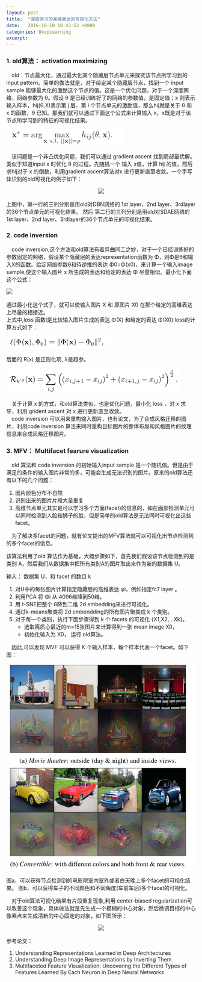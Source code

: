 ```yaml
---
layout: post
title:  "深度学习的高维表达的可视化方法"
date:   2016-10-10 10:43:53 +0800
categories: DeepLearning
excerpt:
---
```


### 1. old算法： activation maximizing

&emsp;old：节点最大化，通过最大化某个隐藏层节点单元来探究该节点所学习到的 input pattern。简单的做法就是，对于给定某个隐藏层节点，找到一个 input sample 能够最大化的激励这个节点的值。这是一个优化问题，对于一个深度网络，网络参数为 θ。假设 θ 是已经训练好了的网络的参数值，是固定值；x 则表示输入样本，hij(θ,X)表示第 j 层、第 i 个节点单元的激励值，那么hij就是关于 θ 和 x 的函数，θ 已知。那我们就可以通过下面这个公式来计算输入 x，x既是对于该节点所学习到的特征的可视化结果。   

![](/images/old/am.png)

&emsp;该问题是一个非凸优化问题，我们可以通过 gradient ascent 找到局部最优解。类似于知道input x 时优化 θ 的过程。先随机一个 输入 x值，计算 hij 的值，然后求hij对于 x 的倒数，利用gradient ascent算法对x 进行更新直至收敛。一个手写体识别的old可视化的例子如下：  
<p align='center'><img src='/images/old/oldresult.png'></p>
上图中，第一行的三列分别是用old对DBN网络的 1st layer、2nd layer、3rdlayer的36个节点单元的可视化结果。  
然后 第二行的三列分别是用old对SDAE网络的 1st layer、2nd layer、3rdlayer的36个节点单元的可视化结果。  

### 2. code inversion

&emsp;code inversion,这个方法和old算法有着异曲同工之妙，对于一个已经训练好的参数固定的网络，假设某个隐藏层的表达representation函数为 Φ，则Φ是θ和输入X的函数。给定网络参数θ和待逆推的表达 Φ0=Φ(x0)，来计算一个输入image sample,使这个输入图片 x 所生成的表达和给定的表达 Φ 尽量相似。最小化下面这个公式：  

![](/images/old/code.png)  

通过最小化这个式子，就可以使输入图片 X 和 原图片 X0 在那个给定的高维表达上尽量的相接近。     
上式中,loss 函数l是比较输入图片生成的表达 Φ(X) 和给定的表达 Φ(X0).loss的计算方式如下：  

![](/images/old/closs.png)  

后面的 R(x) 是正则化项, λ是超参。  

![](/images/old/Cregularize.png)  

&emsp;关于计算 x 的方式，和old算法类似，也是优化问题，最小化 loss ，对 x 求导，利用 grident ascent 对 x 进行更新直至收敛。  
&emsp;code inversion 可以用来重构输入图片，也有论文，为了合成风格迁移的图片，利用code inversion 算法来同时重构目标图片的整体布局和风格图片的纹理信息来合成风格迁移图片。   

### 3. MFV： Multifacet fearure visualization

&emsp;old 算法和 code inversion 的初始输入input sample 是一个随机值。但是由于满足的条件的输入图片非常的多，可能会生成无法识别的图片。原来的old算法还有以下的几个问题：  

1. 图片颜色分布不自然  
2. 识别出来的图片片段大量重复  
3. 高维节点单元其实是可以学习多个方面(facet)的信息的，如在面部检测单元可以同时检测到人脸和狮子的脸，但是简单的old算法是无法同时可视化出这些 facet。  

&emsp;为了解决多facet的问题，就有论文提出的MFV算法就可以可视化出节点检测到的多个facet的信息。


该算法利用了old 算法作为基础，大概步骤如下，首先我们假设该节点检测到的是类别 A，然后我们从数据集中把所有类别A的图片取出来作为新的数据集 U。  

输入： 数据集 U，和 facet 的数目 k  

1. 对U中的每张图片计算指定隐藏层的高维表达 φi，例如指定fc7 layer 。  
2. 利用PCA 将 Φi 从 4096维降到50维。  
3. 用 t-SNE把整个 θ降到二维 2d embedding来进行可视化。  
4. 通过k-means聚类将 2d embendding的所有图片聚类成 k 个类别。  
5. 对于每一个类别，执行下面步骤得到 k 个 facets 的可视化 {X1,X2,...Xk}。  
	* 选取离质心最近的m=15张图片来计算得到一张 mean image X0，  
	* 初始化输入为 X0， 运行 old算法。   

&emsp;因此,可以发现 MVF 可以获得 K 个输入样本，每个样本代表一个facet。如下图：
<p align='center'><img src='/images/old/MFVresult.png'></p>  
图a，可以获得节点检测到的电影院室内室外或者白天晚上多个facet的可视化结果。   
图b，可以获得车子的不同颜色和不同角度(车前车后)多个facet的可视化。   

&emsp;对于old算法可视化结果有片段重复现象,利用 center-biased regularization可以改善这个现象，具体做法就是先生成一个模糊的中心对象，然后微调目标的中心像素点来生成清新的中心固定的对象，如下图所示：  
<p align='center'><img src='/images/old/center.png'></p>  

参考论文：

1. Understanding Representations Learned in Deep Architectures   
2. Understanding Deep Image Representations by Inverting Them   
3. Multifaceted Feature Visualization: Uncovering the Different Types of Features Learned By Each Neuron in Deep Neural Networks  


